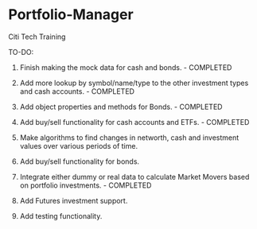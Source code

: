 # Portfolio-Manager

Citi Tech Training

TO-DO:

1. Finish making the mock data for cash and bonds. - COMPLETED

2. Add more lookup by symbol/name/type to the other investment types and cash accounts. - COMPLETED

3. Add object properties and methods for Bonds. - COMPLETED

4. Add buy/sell functionality for cash accounts and ETFs. - COMPLETED

5. Make algorithms to find changes in networth, cash and investment values over various periods of time.

6. Add buy/sell functionality for bonds.

7. Integrate either dummy or real data to calculate Market Movers based on portfolio investments. - COMPLETED

8. Add Futures investment support.

9. Add testing functionality.
